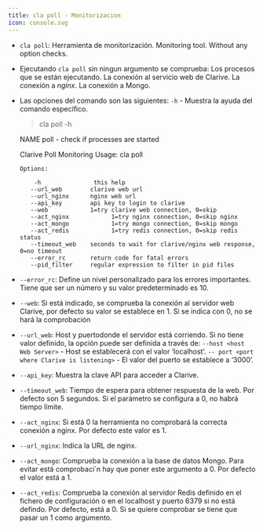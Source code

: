 ```yaml
---
title: cla poll - Monitorizacion
icon: console.svg
---
```

* `cla poll`: Herramienta de monitorización.  Monitoring tool. Without any option checks.
* Ejecutando `cla poll` sin ningun argumento se comprueba:
    Los procesos que se están ejecutando.
    La conexión al servicio web de Clarive.
    La conexión a *nginx*.
    La conexión a Mongo.

* Las opciones del comando son las siguientes:
    `-h` - Muestra la ayuda del comando específico.

    >cla poll -h

    NAME
     poll - check if processes are started

    Clarive Poll Monitoring
      Usage: cla poll

      Options:

          -h               this help
         --url_web        clarive web url
         --url_nginx      nginx web url
         --api_key        api key to login to clarive
         --web            1=try clarive web connection, 0=skip
         --act_nginx     	    1=try nginx connection, 0=skip nginx
         --act_mongo            1=try mongo connection, 0=skip mongo
         --act_redis            1=try redis connection, 0=skip redis status
         --timeout_web    seconds to wait for clarive/nginx web response, 0=no timeout
         --error_rc       return code for fatal errors
         --pid_filter     regular expression to filter in pid files


* `--error_rc`: Define un nivel personalizado para los errores importantes. Tiene que ser un número y su valor predeterminado es 10.
* `--web`: Si está indicado, se comprueba la conexión al servidor web Clarive, por defecto su valor se establece en 1. Si se indica con 0, no se hará la comprobación
* `--url_web`: Host y puertodonde el servidor está corriendo. Si no tiene valor definido, la opción puede ser definida a través de:
    `--host <host Web Server>` - Host se establecerá con el valor ‘localhost’.
    `-- port <port where Clarive is listening>` - El valor del puerto se establece a ‘3000’.

* `--api_key`: Muestra la clave API para acceder a Clarive.
* `--timeout_web`:  Tiempo de espera para obtener respuesta de la web. Por defecto son 5 segundos. Si el parámetro se configura a 0, no habrá tiempo límite.
* `--act_nginx`: Si está 0 la herramienta no comprobará la correcta conexión a nginx. Por defecto este valor es 1.
* `--url_nginx`: Indica la URL de nginx.
* `--act_mongo`: Comprueba la conexión a la base de datos Mongo. Para evitar está comprobaci´n hay que poner este argumento a 0. Por defecto el valor está a 1.
* `--act_redis`: Comprueba la conexión al servidor Redis definido en el fichero de configuración o en el localhost y puerto 6379 si no está defindo. Por defecto, está a 0. Si se quiere comprobar se tiene que pasar un 1 como argumento.


